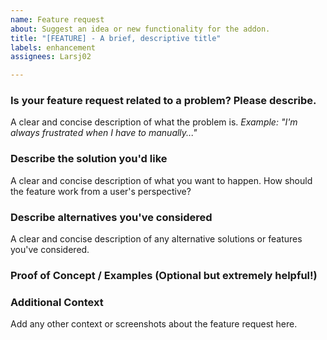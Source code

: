```yaml
---
name: Feature request
about: Suggest an idea or new functionality for the addon.
title: "[FEATURE] - A brief, descriptive title"
labels: enhancement
assignees: Larsj02

---
```


### Is your feature request related to a problem? Please describe.
A clear and concise description of what the problem is. *Example: "I'm always frustrated when I have to manually..."*

### Describe the solution you'd like
A clear and concise description of what you want to happen. How should the feature work from a user's perspective?

### Describe alternatives you've considered
A clear and concise description of any alternative solutions or features you've considered.

### Proof of Concept / Examples (Optional but extremely helpful!)
### Additional Context
Add any other context or screenshots about the feature request here.

